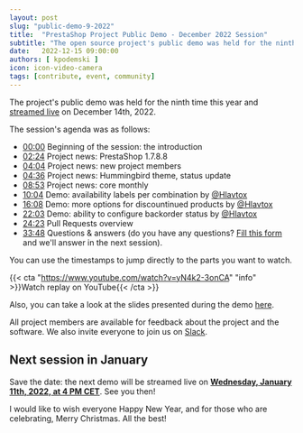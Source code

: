 ```yaml
---
layout: post
slug: "public-demo-9-2022"
title:  "PrestaShop Project Public Demo - December 2022 Session"
subtitle: "The open source project's public demo was held for the ninth time this year"
date:   2022-12-15 09:00:00
authors: [ kpodemski ]
icon: icon-video-camera
tags: [contribute, event, community]
---
```


The project's public demo was held for the ninth time this year and [streamed live](https://www.youtube.com/watch?v=yN4k2-3onCA) on December 14th, 2022.

The session's agenda was as follows:

- [00:00](https://www.youtube.com/watch?v=yN4k2-3onCA) Beginning of the session: the introduction
- [02:24](https://youtu.be/yN4k2-3onCA?t=144) Project news: PrestaShop 1.7.8.8
- [04:04](https://youtu.be/yN4k2-3onCA?t=244) Project news: new project members
- [04:36](https://youtu.be/yN4k2-3onCA?t=276) Project news: Hummingbird theme, status update
- [08:53](https://youtu.be/yN4k2-3onCA?t=531) Project news: core monthly
- [10:04](https://youtu.be/yN4k2-3onCA?t=604) Demo: availability labels per combination by [@Hlavtox](https://github.com/Hlavtox)
- [16:08](https://youtu.be/yN4k2-3onCA?t=968) Demo: more options for discountinued products by [@Hlavtox](https://github.com/Hlavtox)
- [22:03](https://youtu.be/yN4k2-3onCA?t=1323) Demo: ability to configure backorder status by [@Hlavtox](https://github.com/Hlavtox)
- [24:23](https://youtu.be/yN4k2-3onCA?t=1463) Pull Requests overview
- [33:48](https://youtu.be/yN4k2-3onCA?t=2018) Questions & answers (do you have any questions? [Fill this form](https://forms.gle/FWazuZnXBtFPauFZ7) and we'll answer in the next session).

You can use the timestamps to jump directly to the parts you want to watch.

{{< cta "https://www.youtube.com/watch?v=yN4k2-3onCA" "info" >}}Watch replay on YouTube{{< /cta >}}

Also, you can take a look at the slides presented during the demo [here](https://docs.google.com/presentation/d/1SL8KE9TySjhAWJNWzjF_QJSDa4PdL60905oKSrXy_mE/edit?usp=sharing).

All project members are available for feedback about the project and the software. We also invite everyone to join us on [Slack](https://www.prestashop-project.org/slack/).

## Next session in January

Save the date: the next demo will be streamed live on [**Wednesday, January 11th, 2022, at 4 PM CET**](https://www.youtube.com/watch?v=YDS51o48W1I). See you then!

I would like to wish everyone Happy New Year, and for those who are celebrating, Merry Christmas. All the best!
